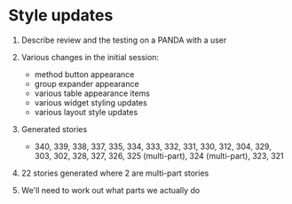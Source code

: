 # Style updates

1. Describe review and the testing on a PANDA with a user
1. Various changes in the initial session:
    - method button appearance
    - group expander appearance
    - various table appearance items
    - various widget styling updates
    - various layout style updates

1. Generated stories
    - 340, 339, 338, 337, 335, 334, 333, 332, 331, 330, 312, 304, 329, 303, 302, 328, 327, 326, 325 (multi-part), 324 (multi-part), 323, 321

1. 22 stories generated where 2 are multi-part stories
1. We'll need to work out what parts we actually do
